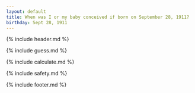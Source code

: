 ```yaml
---
layout: default
title: When was I or my baby conceived if born on September 28, 1911?
birthday: Sept 28, 1911
---
```


{% include header.md %}

{% include guess.md %}

{% include calculate.md %}

{% include safety.md %}

{% include footer.md %}



